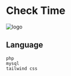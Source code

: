 # Check Time

![logo](https://cdn.discordapp.com/attachments/1196340381080625242/1196450544416461010/image.png?ex=65b7ac66&is=65a53766&hm=8bf509e94598a49661d43416efc0074b2c758667e1882831718c7a4a3b90f5ec&)

## Language

```
php
mysql
tailwind css
```
